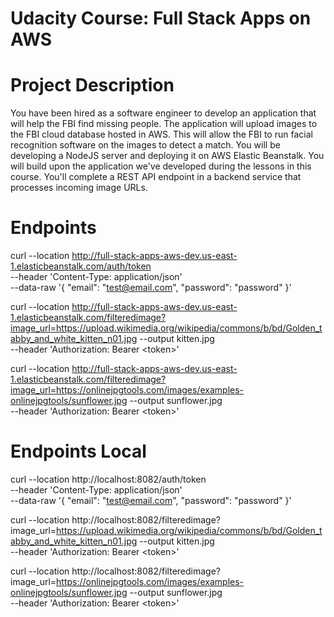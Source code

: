 # Udacity Course: Full Stack Apps on AWS

# Project Description

You have been hired as a software engineer to develop an application that will help the FBI find missing people.  The application will upload images to the FBI cloud database hosted in AWS. This will allow the FBI to run facial recognition software on the images to detect a match. You will be developing a NodeJS server and deploying it on AWS Elastic Beanstalk. 
You will build upon the application we've developed during the lessons in this course. You'll complete a REST API endpoint in a backend service that processes incoming image URLs.

# Endpoints

curl --location http://full-stack-apps-aws-dev.us-east-1.elasticbeanstalk.com/auth/token \
    --header 'Content-Type: application/json' \
    --data-raw '{
        "email": "test@email.com",
        "password": "password"
    }'

curl --location http://full-stack-apps-aws-dev.us-east-1.elasticbeanstalk.com/filteredimage?image_url=https://upload.wikimedia.org/wikipedia/commons/b/bd/Golden_tabby_and_white_kitten_n01.jpg --output kitten.jpg \
    --header 'Authorization: Bearer \<token\>'

curl --location http://full-stack-apps-aws-dev.us-east-1.elasticbeanstalk.com/filteredimage?image_url=https://onlinejpgtools.com/images/examples-onlinejpgtools/sunflower.jpg --output sunflower.jpg \
    --header 'Authorization: Bearer  \<token\>'

# Endpoints Local

curl --location http://localhost:8082/auth/token \
    --header 'Content-Type: application/json' \
    --data-raw '{
        "email": "test@email.com",
        "password": "password"
    }'

curl --location http://localhost:8082/filteredimage?image_url=https://upload.wikimedia.org/wikipedia/commons/b/bd/Golden_tabby_and_white_kitten_n01.jpg --output kitten.jpg \
    --header 'Authorization: Bearer  \<token\>'

curl --location http://localhost:8082/filteredimage?image_url=https://onlinejpgtools.com/images/examples-onlinejpgtools/sunflower.jpg --output sunflower.jpg \
    --header 'Authorization: Bearer  \<token\>'
